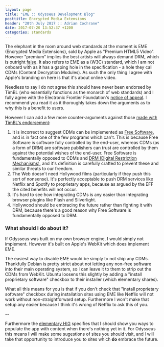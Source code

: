 ```yaml
---
layout: page
title: "EME :: Odysseus Development Blog"
posttitle: Encrypted Media Extensions
header: "20th July 2017 :: Adrian Cochrane"
date: 2017-07-20 13:52:37 +1200
categories: standards
---
```


The elephant in the room around web standards at the moment is EME (Encrypted Media Extensions), sold by Apple as "Premium HTML5 Video". However "premium" implies the best artists will always demand DRM, which is outright [false](http://tacma.net/). It also refers to EME as a (W3C) standard, which I am not onboard with as it has a gaping hole in the specification - a hole they call CDMs (Content Decryption Modules). As such the only thing I agree with Apple's branding on here is that it's about online video.

Needless to say I do not agree this should have never been endorsed by TimBL (who essentially functions as the monarch of web standards) and I fully agree with the Electronic Frontier Foundation's [notice of appeal](https://www.eff.org/am/node/96510). I recommend you read it as it thoroughly takes down the arguments as to why this is a benefit to users. 

However I can add a few more counter-arguments against those [made with TimBL's endorsement](https://lists.w3.org/Archives/Public/public-html-media/2017Jul/0000.html):

1. It is incorrect to suggest CDMs can be implemented as [Free Software](https://www.gnu.org/philosophy/free-sw.html), and is in fact one of the few programs which can't. This is because Free Software is software fully controlled by the end-user, whereas CDMs (as a form of DRM) are software publishers can trust are controlled by them against the potential wishes of the end-user. Free Software is fundamentally opposed to CDMs and [DRM (Digital Restriction Mechanisms)](https://www.gnu.org/proprietary/proprietary-drm.html), and it's definition is carefully crafted to prevent these and similar threats to our freedom. 
2. The Web doesn't need Hollywood films (particularly if they push this sort of nonsense). It's perfectly acceptable to push DRM services like Netflix and Spotify to proprietary apps, because as argued by the EFF the cited benefits will not occur.
3. It's hard to see how integrating CDMs is any easier than integrating browser plugins like Flash and Silverlight. 
4. Hollywood should be embracing the future rather than fighting it with DRM, because there's a good reason why Free Software is fundamentally opposed to DRM.

### What should I do about it?

If Odysseus was built on my own browser engine, I would simply not implement. However it's built on Apple's WebKit which does implement EME. 

The easiest way to disable EME would be simply to not ship any CDMs. Thankfully Debian is pretty strict about not letting any non-free software into their main operating system, so I can leave it to them to strip out the CDMs from WebKit. Ubuntu loosens this slightly by adding a "install proprietary software" checkbox to their installer (which elementary shares).

What all this means for you is that if you don't check that "install proprietary software" checkbox during installation sites using EME like Netflix will not work without non-straightforward setup. Furthermore I won't make that setup any easier because I think it's wrong of Netflix to ask this of you. 

--

Furthermore the [elementary HIG](https://elementary.io/docs/human-interface-guidelines#first-launch-experience) specifies that I should show you ways to populate the app with content when there's nothing yet in it. For Odysseus this means I will make some sugestions of sites you should visit, and I will take that opportunity to introduce you to sites which **do** embrace the future. 
